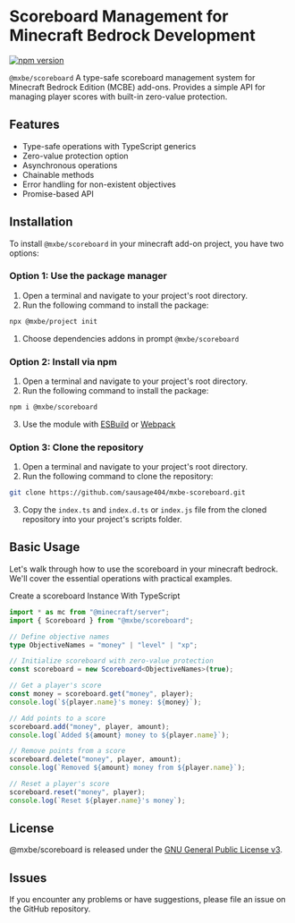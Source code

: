 # Scoreboard Management for Minecraft Bedrock Development

[![npm version](https://badge.fury.io/js/%40mxbe%2Fscoreboard.svg)](https://www.npmjs.com/package/@mxbe/scoreboard)

`@mxbe/scoreboard` A type-safe scoreboard management system for Minecraft Bedrock Edition (MCBE) add-ons. Provides a simple API for managing player scores with built-in zero-value protection.

## Features

- Type-safe operations with TypeScript generics
- Zero-value protection option
- Asynchronous operations
- Chainable methods
- Error handling for non-existent objectives
- Promise-based API

## Installation

To install `@mxbe/scoreboard` in your minecraft add-on project, you have two options:

### Option 1: Use the package manager

1. Open a terminal and navigate to your project's root directory.
2. Run the following command to install the package:

```bash
npx @mxbe/project init
```

1. Choose dependencies addons in prompt `@mxbe/scoreboard`

### Option 2: Install via npm

1. Open a terminal and navigate to your project's root directory.
2. Run the following command to install the package:

```bash
npm i @mxbe/scoreboard
```

3. Use the module with [ESBuild](https://jaylydev.github.io/posts/bundle-minecraft-scripts-esbuild/) or [Webpack](https://jaylydev.github.io/posts/scripts-bundle-minecraft/)

### Option 3: Clone the repository

1. Open a terminal and navigate to your project's root directory.
2. Run the following command to clone the repository:

```bash
git clone https://github.com/sausage404/mxbe-scoreboard.git
```

3. Copy the `index.ts` and `index.d.ts` or `index.js` file from the cloned repository into your project's scripts folder.

## Basic Usage

Let's walk through how to use the scoreboard in your minecraft bedrock. We'll cover the essential operations with practical examples.

Create a scoreboard Instance With TypeScript

```typescript
import * as mc from "@minecraft/server";
import { Scoreboard } from "@mxbe/scoreboard";

// Define objective names
type ObjectiveNames = "money" | "level" | "xp";

// Initialize scoreboard with zero-value protection
const scoreboard = new Scoreboard<ObjectiveNames>(true);

// Get a player's score
const money = scoreboard.get("money", player);
console.log(`${player.name}'s money: ${money}`);

// Add points to a score
scoreboard.add("money", player, amount);
console.log(`Added ${amount} money to ${player.name}`);

// Remove points from a score
scoreboard.delete("money", player, amount);
console.log(`Removed ${amount} money from ${player.name}`);

// Reset a player's score
scoreboard.reset("money", player);
console.log(`Reset ${player.name}'s money`);
```

## License

@mxbe/scoreboard is released under the [GNU General Public License v3](https://github.com/sausage404/mxbe-scoreboard/blob/main/LICENSE).

## Issues

If you encounter any problems or have suggestions, please file an issue on the GitHub repository.